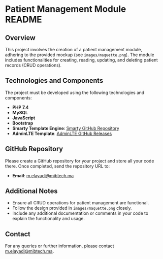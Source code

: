 # Patient Management Module README

## Overview

This project involves the creation of a patient management module, adhering to the provided mockup (see `images/maquette.png`). The module includes functionalities for creating, reading, updating, and deleting patient records (CRUD operations).

## Technologies and Components

The project must be developed using the following technologies and components:

- **PHP 7.4**
- **MySQL**
- **JavaScript**
- **Bootstrap**
- **Smarty Template Engine**: [Smarty GitHub Repository](https://github.com/smarty-php/smarty/tree/v5.3.1)
- **AdminLTE Template**: [AdminLTE GitHub Releases](https://github.com/ColorlibHQ/AdminLTE/releases)

## GitHub Repository

Please create a GitHub repository for your project and store all your code there. Once completed, send the repository URL to:

- **Email**: m.elayadi@mibtech.ma

## Additional Notes

- Ensure all CRUD operations for patient management are functional.
- Follow the design provided in `images/maquette.png` closely.
- Include any additional documentation or comments in your code to explain the functionality and usage.

## Contact

For any queries or further information, please contact m.elayadi@mibtech.ma.
